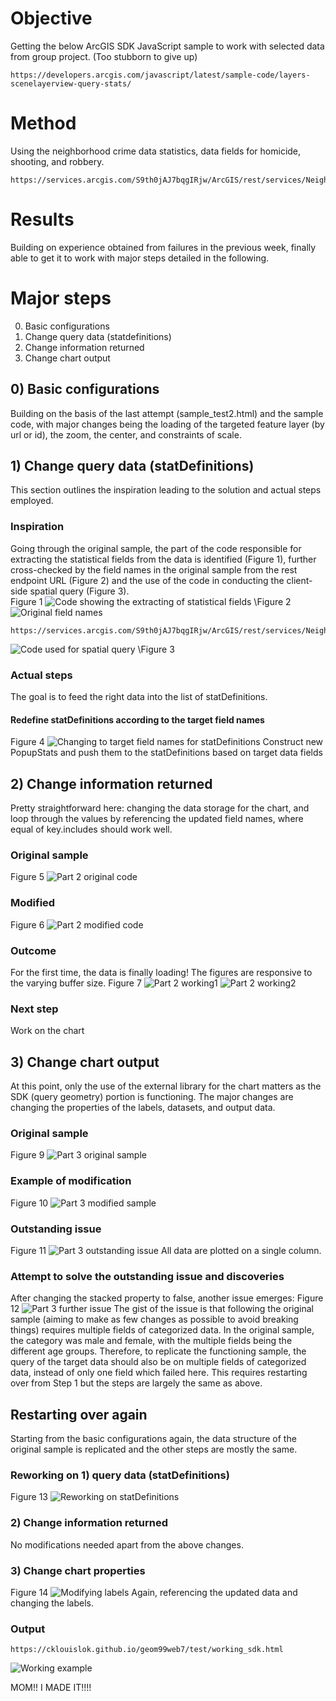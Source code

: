 # Objective 
Getting the below ArcGIS SDK JavaScript sample to work with selected data from group project. (Too stubborn to give up)

```
https://developers.arcgis.com/javascript/latest/sample-code/layers-scenelayerview-query-stats/
```

# Method
Using the neighborhood crime data statistics, data fields for homicide, shooting, and robbery.
```
https://services.arcgis.com/S9th0jAJ7bqgIRjw/ArcGIS/rest/services/Neighbourhood_Crime_Rates_Open_Data/FeatureServer/0
```

# Results
Building on experience obtained from failures in the previous week, finally able to get it to work with major steps detailed in the following.

# Major steps
0) Basic configurations 
1) Change query data (statdefinitions)
2) Change information returned
3) Change chart output


## 0) Basic configurations
Building on the basis of the last attempt (sample_test2.html) and the sample code, with major changes being the loading of the targeted feature layer (by url or id), the zoom, the center, and constraints of scale.


## 1) Change query data (statDefinitions)
This section outlines the inspiration leading to the solution and actual steps employed.

### Inspiration 
Going through the original sample, the part of the code responsible for extracting the statistical fields from the data is identified (Figure 1), further cross-checked by the field names in the original sample from the rest endpoint URL (Figure 2) and the use of the code in conducting the client-side spatial query (Figure 3).\
Figure 1
![Code showing the extracting of statistical fields](11_1.png "Pic 1")
\Figure 2
![Original field names](11_2.png "Pic 2")
```
https://services.arcgis.com/S9th0jAJ7bqgIRjw/ArcGIS/rest/services/Neighbourhood_Crime_Rates_Open_Data/FeatureServer/0)
```
![Code used for spatial query](11_3.png "Pic 3")
\Figure 3

### Actual steps
The goal is to feed the right data into the list of statDefinitions. 

#### Redefine statDefinitions according to the target field names
Figure 4
![Changing to target field names for statDefinitions](11_4.png "Pic 4")
Construct new PopupStats and push them to the statDefinitions based on target data fields


## 2) Change information returned
Pretty straightforward here: changing the data storage for the chart, and loop through the values by referencing the updated field names, where equal of key.includes should work well.

### Original sample
Figure 5
![Part 2 original code](11_5.png "Pic 5")

### Modified
Figure 6
![Part 2 modified code](11_6.png "Pic 6")

### Outcome
For the first time, the data is finally loading! The figures are responsive to the varying buffer size.
Figure 7
![Part 2 working1](11_7.png "Pic 7")
![Part 2 working2](11_8.png "Pic 8")

### Next step
Work on the chart 


## 3) Change chart output
At this point, only the use of the external library for the chart matters as the SDK (query geometry) portion is functioning. The major changes are changing the properties of the labels, datasets, and output data. 

### Original sample
Figure 9
![Part 3 original sample](11_9.png "Pic 9")

### Example of modification 
Figure 10
![Part 3 modified sample](11_10.png "Pic 10")

### Outstanding issue 
Figure 11
![Part 3 outstanding issue](11_11.png "Pic 11")
All data are plotted on a single column.

### Attempt to solve the outstanding issue and discoveries
After changing the stacked property to false, another issue emerges:
Figure 12
![Part 3 further issue](11_12.png "Pic 12")
The gist of the issue is that following the original sample (aiming to make as few changes as possible to avoid breaking things) requires multiple fields of categorized data. In the original sample, the category was male and female, with the multiple fields being the different age groups. Therefore, to replicate the functioning sample, the query of the target data should also be on multiple fields of categorized data, instead of only one field which failed here. This requires restarting over from Step 1 but the steps are largely the same as above.


## Restarting over again
Starting from the basic configurations again, the data structure of the original sample is replicated and the other steps are mostly the same.

### Reworking on 1) query data (statDefinitions)
Figure 13
![Reworking on statDefinitions](11_13.png "Pic 13")

### 2) Change information returned
No modifications needed apart from the above changes.

### 3) Change chart properties
Figure 14
![Modifying labels](11_14.png "Pic 14")
Again, referencing the updated data and changing the labels.

### Output
```
https://cklouislok.github.io/geom99web7/test/working_sdk.html
```
![Working example](11_15.png "Pic 15")


MOM!! I MADE IT!!!!












